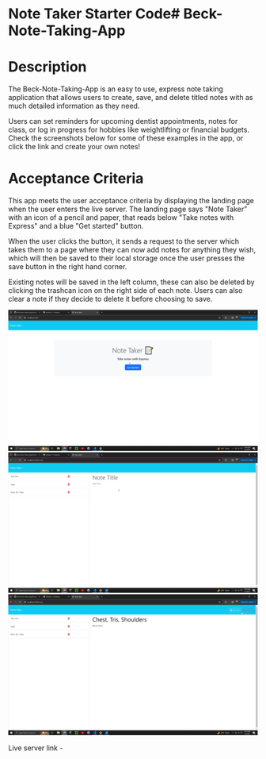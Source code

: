 # Note Taker Starter Code# Beck-Note-Taking-App

# Description 
The Beck-Note-Taking-App is an easy to use, express note taking application that allows users to create, save, and delete titled notes with as much detailed information as they need. 

Users can set reminders for upcoming  dentist appointments, notes for class, or log in progress for hobbies like weightlifting or financial budgets. Check the screenshots below for some of these examples in the app, or click the link and create your own notes! 

# Acceptance Criteria 

This app meets the user acceptance criteria by displaying the landing page when the user enters the live server. The landing page says "Note Taker" with an icon of a pencil and paper, that reads below "Take notes with Express" and a blue "Get started" button. 

When the user clicks the button, it sends a request to the server which takes them to a page where they can now add notes for anything they wish, which will then be saved to their local storage once the user presses the save button in the right hand corner. 

Existing notes will be saved in the left column, these can also be deleted by clicking the trashcan icon on the right side of each note. Users can also clear a note if they decide to delete it before choosing to save. 

![SS 1](<Note App 1.png>)
![SS 2](<Note app 2.png>)
![SS 3](<Note app 3.png>)

Live server link - 